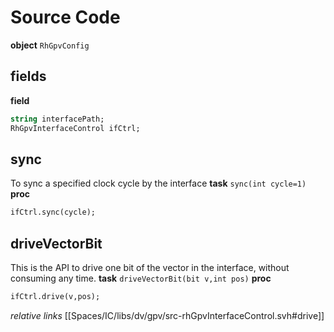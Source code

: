 # Source Code
**object** `RhGpvConfig`

## fields
**field**
```systemverilog
string interfacePath;
RhGpvInterfaceControl ifCtrl;
```

## sync
To sync a specified clock cycle by the interface
**task** `sync(int cycle=1)`
**proc**
```systemverilog
ifCtrl.sync(cycle);
```
## driveVectorBit
This is the API to drive one bit of the vector in the interface, without consuming any time.
**task** `driveVectorBit(bit v,int pos)`
**proc**
```systemverilog
ifCtrl.drive(v,pos);
```
*relative links*
[[Spaces/IC/libs/dv/gpv/src-rhGpvInterfaceControl.svh#drive]]

